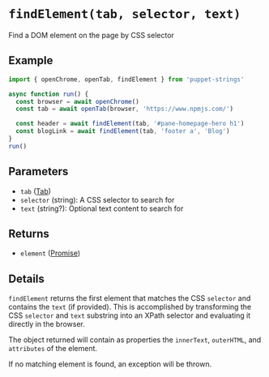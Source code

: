 # `findElement(tab, selector, text)`
Find a DOM element on the page by CSS selector

## Example
```js
import { openChrome, openTab, findElement } from 'puppet-strings'

async function run() {
  const browser = await openChrome()
  const tab = await openTab(browser, 'https://www.npmjs.com/')

  const header = await findElement(tab, '#pane-homepage-hero h1')
  const blogLink = await findElement(tab, 'footer a', 'Blog')
}
run()
```

## Parameters
* `tab` ([Tab](../../interface#tab-object))
* `selector` (string): A CSS selector to search for
* `text` (string?): Optional text content to search for

## Returns
* `element` ([Promise<Element>](../../interface#element-object))

## Details
`findElement` returns the first element that matches the CSS `selector` and
contains the `text` (if provided). This is accomplished by transforming the
CSS `selector` and `text` substring into an XPath selector and evaluating it
directly in the browser.

The object returned will contain as properties the `innerText`, `outerHTML`, and
`attributes` of the element.

If no matching element is found, an exception will be thrown.
